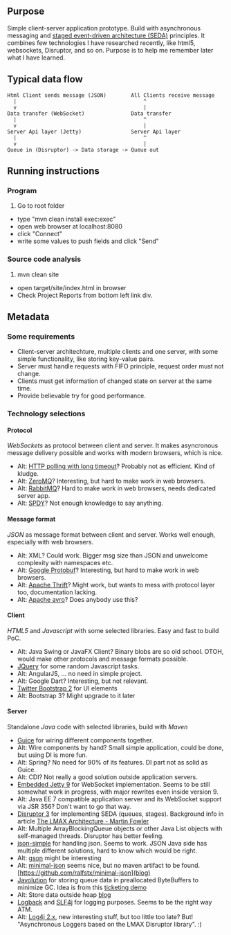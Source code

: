 ## Purpose

Simple client-server application prototype. 
Build with asynchronous messaging and [staged event-driven architecture (SEDA)](http://en.wikipedia.org/wiki/Staged_event-driven_architecture) principles.
It combines few technologies I have researched recently,
like html5, websockets, Disruptor, and so on. 
Purpose is to help me remember later what I have learned.

## Typical data flow


```
Html Client sends message (JSON)        All Clients receive message
  |                                         ^
  v                                         |
Data transfer (WebSocket)               Data transfer
  |                                         ^
  v                                         |
Server Api layer (Jetty)                Server Api layer
  |                                         ^
  v                                         |
Queue in (Disruptor) -> Data storage -> Queue out

```

## Running instructions

### Program

1. Go to root folder
* type "mvn clean install exec:exec"
* open web browser at localhost:8080
* click "Connect"
* write some values to push fields and click "Send"

### Source code analysis

1. mvn clean site
* open target/site/index.html in browser
* Check Project Reports from bottom left link div.

## Metadata  

### Some requirements

* Client-server architechture, multiple clients and one server, with some simple functionality, like storing key-value pairs.
* Server must handle requests with FIFO principle, request order must not change.
* Clients must get information of changed state on server at the same time.
* Provide believable try for good performance.

### Technology selections

#### Protocol

*WebSockets* as protocol between client and server. 
It makes asyncronous message delivery possible
and works with modern browsers, 
which is nice.
 * Alt: [HTTP polling with long timeout](http://stackoverflow.com/questions/1406580/jquery-ajax-polling-for-json-response-handling-based-on-ajax-result-or-json-con)? Probably not as efficient. Kind of kludge.
 * Alt: [ZeroMQ](http://zeromq.org)? Interesting, but hard to make work in web browsers.
 * Alt: [RabbitMQ](http://www.rabbitmq.com)? Hard to make work in web browsers, needs dedicated server app.
 * Alt: [SPDY](http://en.wikipedia.org/wiki/SPDY)? Not enough knowledge to say anything.


#### Message format

*JSON* as message format between client and server. Works well enough, especially with web browsers.
* Alt: XML? Could work. Bigger msg size than JSON and unwelcome complexity with namespaces etc.
* Alt: [Google Protobuf](http://code.google.com/p/protobuf/)? Interesting, but hard to make work in web browsers.
* Alt: [Apache Thrift](http://thrift.apache.org/tutorial/js/)? Might work, but wants to mess with protocol layer too, documentation lacking.
* Alt: [Apache avro](http://avro.apache.org)? Does anybody use this?

#### Client

*HTML5* and *Javascript* with some selected libraries. Easy and fast to build PoC. 
* Alt: Java Swing or JavaFX Client? Binary blobs are so old school. OTOH, would make other protocols and message formats possible.
* [JQuery](http://jquery.com) for some random Javascript tasks.
 * Alt: AngularJS, ... no need in simple project.
 * Alt: Google Dart? Interesting, but not relevant.
* [Twitter Bootstrap 2](http://getbootstrap.com/2.3.2/) for UI elements
 * Alt: Bootstrap 3? Might upgrade to it later
 
#### Server

Standalone *Java* code with selected libraries, build with *Maven* 
* [Guice](https://github.com/google/guice) for wiring different components together.
 * Alt: Wire components by hand? Small simple application, could be done, but using DI is more fun.
 * Alt: Spring? No need for 90% of its features. DI part not as solid as Guice. 
 * Alt: CDI? Not really a good solution outside application servers.
* [Embedded Jetty 9](http://www.eclipse.org/jetty/) for WebSocket implementation. Seems to be still somewhat work in progress, with major rewrites even inside version 9.
 * Alt: Java EE 7 compatible application server and its WebSocket support via JSR 356? Don't want to go that way.
* [Disruptor 3](http://lmax-exchange.github.io/disruptor/) for implementing SEDA (queues, stages). Background info in article [The LMAX Architecture - Martin Fowler](http://martinfowler.com/articles/lmax.html)
 * Alt: Multiple ArrayBlockingQueue objects or other Java List objects with self-managed threads. Disruptor has better feeling.
* [json-simple](http://code.google.com/p/json-simple/) for handling json. Seems to work. JSON Java side has multiple different solutions, hard to know which would be right.
 * Alt: [gson](https://code.google.com/p/google-gson/) might be interesting
 * Alt: [minimal-json](http://eclipsesource.com/blogs/2013/04/18/minimal-json-parser-for-java/) seems nice, but no maven artifact to be found. [https://github.com/ralfstx/minimal-json](blog)
* [Javolution](http://javolution.org) for storing queue data in preallocated ByteBuffers to minimize GC. Idea is from this [ticketing demo](https://github.com/mikeb01/ticketing)
 * Alt: Store data outside heap [blog](http://vanillajava.blogspot.fi/2013/07/openhft-java-lang-project.html)
* [Logback](http://logback.qos.ch) and [SLF4j](http://www.slf4j.org) for logging purposes. Seems to be the right way ATM.
 * Alt: [Log4j 2.x](http://logging.apache.org/log4j/2.x/), new interesting stuff, but too little too late? But! "Asynchronous Loggers based on the LMAX Disruptor library". :)
